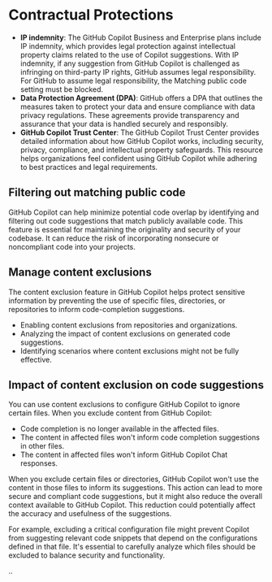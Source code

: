 # Contractual Protections

- **IP indemnity**: The GitHub Copilot Business and Enterprise plans include IP indemnity, which provides legal protection against intellectual property claims related to the use of Copilot suggestions. With IP indemnity, if any suggestion from GitHub Copilot is challenged as infringing on third-party IP rights, GitHub assumes legal responsibility. For GitHub to assume legal responsibility, the Matching public code setting must be blocked.
- **Data Protection Agreement (DPA)**: GitHub offers a DPA that outlines the measures taken to protect your data and ensure compliance with data privacy regulations. These agreements provide transparency and assurance that your data is handled securely and responsibly.
- **GitHub Copilot Trust Center**: The GitHub Copilot Trust Center provides detailed information about how GitHub Copilot works, including security, privacy, compliance, and intellectual property safeguards. This resource helps organizations feel confident using GitHub Copilot while adhering to best practices and legal requirements.

## Filtering out matching public code
GitHub Copilot can help minimize potential code overlap by identifying and filtering out code suggestions that match publicly available code. This feature is essential for maintaining the originality and security of your codebase. It can reduce the risk of incorporating nonsecure or noncompliant code into your projects.

## Manage content exclusions
The content exclusion feature in GitHub Copilot helps protect sensitive information by preventing the use of specific files, directories, or repositories to inform code-completion suggestions.

- Enabling content exclusions from repositories and organizations.
- Analyzing the impact of content exclusions on generated code suggestions.
- Identifying scenarios where content exclusions might not be fully effective.

## Impact of content exclusion on code suggestions
You can use content exclusions to configure GitHub Copilot to ignore certain files. When you exclude content from GitHub Copilot:

- Code completion is no longer available in the affected files.
- The content in affected files won't inform code completion suggestions in other files.
- The content in affected files won't inform GitHub Copilot Chat responses.

When you exclude certain files or directories, GitHub Copilot won't use the content in those files to inform its suggestions. This action can lead to more secure and compliant code suggestions, but it might also reduce the overall context available to GitHub Copilot. This reduction could potentially affect the accuracy and usefulness of the suggestions.

For example, excluding a critical configuration file might prevent Copilot from suggesting relevant code snippets that depend on the configurations defined in that file. It's essential to carefully analyze which files should be excluded to balance security and functionality.

..


